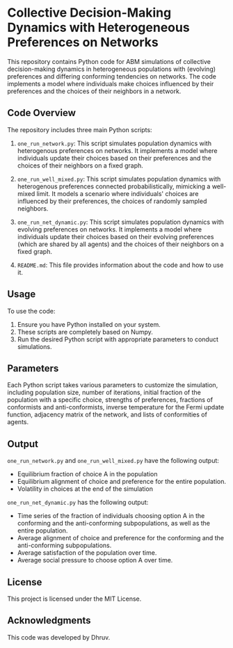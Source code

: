 # Collective Decision-Making Dynamics with Heterogeneous Preferences on Networks

This repository contains Python code for ABM simulations of collective decision-making dynamics in heterogeneous populations with (evolving) preferences and differing conforming tendencies on networks. The code implements a model where individuals make choices influenced by their preferences and the choices of their neighbors in a network. 


## Code Overview

The repository includes three main Python scripts:

1. `one_run_network.py`: This script simulates population dynamics with heterogenous preferences on networks. It implements a model where individuals update their choices based on their preferences and the choices of their neighbors on a fixed graph.

2. `one_run_well_mixed.py`: This script simulates population dynamics with heterogenous preferences connected probabilistically, mimicking a well-mixed limit. It models a scenario where individuals' choices are influenced by their preferences, the choices of randomly sampled neighbors.

3. `one_run_net_dynamic.py`: This script simulates population dynamics with evolving preferences on networks. It implements a model where individuals update their choices based on their evolving preferences (which are shared by all agents) and the choices of their neighbors on a fixed graph. 

4. `README.md`: This file provides information about the code and how to use it.

## Usage

To use the code:

1. Ensure you have Python installed on your system.
2. These scripts are completely based on Numpy. 
3. Run the desired Python script with appropriate parameters to conduct simulations.

## Parameters

Each Python script takes various parameters to customize the simulation, including population size, number of iterations, initial fraction of the population with a specific choice, strengths of preferences, fractions of conformists and anti-conformists, inverse temperature for the Fermi update function, adjacency matrix of the network, and lists of conformities of agents.

## Output

`one_run_network.py` and `one_run_well_mixed.py` have the following output:

- Equilibrium fraction of choice A in the population
- Equilibrium alignment of choice and preference for the entire population.
- Volatility in choices at the end of the simulation

  
`one_run_net_dynamic.py` has the following output: 

- Time series of the fraction of individuals choosing option A in the conforming and the anti-conforming subpopulations, as well as the entire population.
- Average alignment of choice and preference for the conforming and the anti-conforming subpopulations.
- Average satisfaction of the population over time.
- Average social pressure to choose option A over time.

## License

This project is licensed under the MIT License.

## Acknowledgments

This code was developed by Dhruv.

